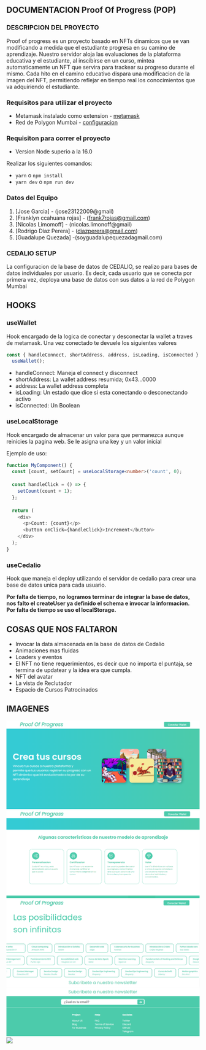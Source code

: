 ## DOCUMENTACION Proof Of Progress (POP)

### DESCRIPCION DEL PROYECTO

Proof of progress es un proyecto basado en NFTs dinamicos que se van modificando a medida que el estudiante progresa en su camino de aprendizaje. Nuestro servidor aloja las evaluaciones de la plataforma educativa y el estudiante, al inscibirse en un curso, mintea automaticamente un NFT que servira para trackear su progreso durante el mismo. Cada hito en el camino educativo dispara una modificacion de la imagen del NFT, permitiendo reflejar en tiempo real los conocimientos que va adquiriendo el estudiante.

### Requisitos para utilizar el proyecto

- Metamask instalado como extension - [metamask](https://chrome.google.com/webstore/detail/metamask/nkbihfbeogaeaoehlefnkodbefgpgknn?hl=es)
- Red de Polygon Mumbai - [configuracion](https://www.datawallet.com/crypto/add-polygon-mumbai-to-metamask)

### Requisiton para correr el proyecto

- Version Node superio a la 16.0

Realizar los siguientes comandos:

- `yarn` o `npm install`
- `yarn dev` o `npm run dev`

### Datos del Equipo

1. [Jose Garcia] - (jose23122009@gmail)
2. [Franklyn ccahuana rojas] - (frank7rojas@gmail.com)
3. [Nicolas Limomoff] - (nicolas.limonoff@gmail)
4. [Rodrigo Díaz Perera] - (diazperera@gmail.com)
5. [Guadalupe Quezada] -(soyguadalupequezadagmail.com)

### CEDALIO SETUP

La configuracion de la base de datos de CEDALIO, se realizo para bases de datos individuales por usuario. Es decir, cada usuario que se conecta por primera vez, deploya una base de datos con sus datos a la red de Polygon Mumbai

## HOOKS

### useWallet

Hook encargado de la logica de conectar y desconectar la wallet a traves de metamask. Una vez conectado te devuele los siguientes valores

```typescript
const { handleConnect, shortAddress, address, isLoading, isConnected } =
  useWallet();
```

- handleConnect: Maneja el connect y disconnect
- shortAddress: La wallet address resumida; 0x43...0000
- address: La wallet address completa
- isLoading: Un estado que dice si esta conectando o desconectando activo
- isConnected: Un Boolean

### useLocalStorage

Hook encargado de almacenar un valor para que permanezca aunque reinicies la pagina web. Se le asigna una key y un valor inicial

Ejemplo de uso:

```typescript
function MyComponent() {
  const [count, setCount] = useLocalStorage<number>('count', 0);

  const handleClick = () => {
    setCount(count + 1);
  };

  return (
    <div>
      <p>Count: {count}</p>
      <button onClick={handleClick}>Increment</button>
    </div>
  );
}
```

### useCedalio

Hook que maneja el deploy utilizando el servidor de cedalio para crear una base de datos unica para cada usuario.

**Por falta de tiempo, no logramos terminar de integrar la base de datos, nos falto el createUser ya definido el schema e invocar la informacion. Por falta de tiempo se uso el localStorage.**

## COSAS QUE NOS FALTARON

- Invocar la data almacenada en la base de datos de Cedalio
- Animaciones mas fluidas
- Loaders y eventos
- El NFT no tiene requerimientos, es decir que no importa el puntaja, se termina de updatear y la idea era que cumpla.
- NFT del avatar
- La vista de Reclutador
- Espacio de Cursos Patrocinados

## IMAGENES

<img src="./example/a.png" >
<img src="./example/b.png" >
<img src="./example/c.png" >
<img src="./example/d.png" >
<img src="./example/e.png" >
